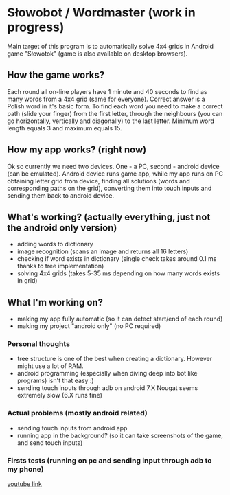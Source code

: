 # Słowobot / Wordmaster (work in progress)
Main target of this program is to automatically solve 4x4 grids in Android game "Słowotok" (game is also available on desktop browsers). 

## How the game works?

Each round all on-line players have 1 minute and 40 seconds to find as many words from a 4x4 grid (same for everyone). Correct answer is a Polish word in it's basic form. To find each word you need to make a correct path (slide your finger) from the first letter, through the neighbours (you can go horizontally, vertically and diagonally) to the last letter. Minimum word length equals 3 and maximum equals 15.

## How my app works? (right now)

Ok so currently we need two devices. One - a PC, second - android device (can be emulated). Android device runs game app, while my app runs on PC obtaining letter grid from device, finding all solutions (words and corresponding paths on the grid), converting them into touch inputs and sending them back to android device.

## What's working? (actually everything, just not the android only version)
- adding words to dictionary
- image recognition (scans an image and returns all 16 letters)
- checking if word exists in dictionary (single check takes around 0.1 ms thanks to tree implementation)
- solving 4x4 grids (takes 5-35 ms depending on how many words exists in grid)


## What I'm working on?
- making my app fully automatic (so it can detect start/end of each round)
- making my project "android only" (no PC required) 

### Personal thoughts
- tree structure is one of the best when creating a dictionary. However might use a lot of RAM.
- android programming (especially when diving deep into bot like programs) isn't that easy :)
- sending touch inputs through adb on android 7.X Nougat seems extremely slow (6.X runs fine)

### Actual problems (mostly android related)
- sending touch inputs from android app
- running app in the background? (so it can take screenshots of the game, and send touch inputs)



### Firsts tests (running on pc and sending input through adb to my phone)
[youtube link](https://youtu.be/ODCfISpU4Hk)
